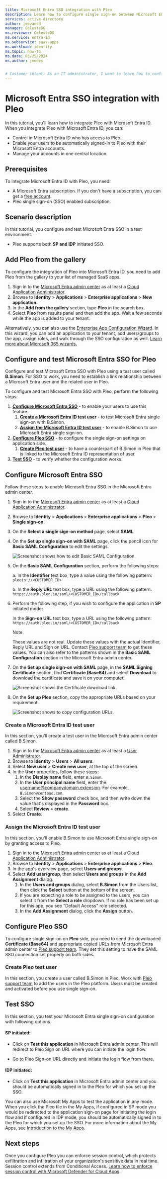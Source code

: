 ```yaml
---
title: Microsoft Entra SSO integration with Pleo
description: Learn how to configure single sign-on between Microsoft Entra ID and Pleo.
services: active-directory
author: jeevansd
manager: CelesteDG
ms.reviewer: CelesteDG
ms.service: entra-id
ms.subservice: saas-apps
ms.workload: identity
ms.topic: how-to
ms.date: 03/25/2024
ms.author: jeedes


# Customer intent: As an IT administrator, I want to learn how to configure single sign-on between Microsoft Entra ID and Pleo so that I can control who has access to Pleo, enable automatic sign-in with Microsoft Entra accounts, and manage my accounts in one central location.
---
```


# Microsoft Entra SSO integration with Pleo

In this tutorial, you'll learn how to integrate Pleo with Microsoft Entra ID. When you integrate Pleo with Microsoft Entra ID, you can:

* Control in Microsoft Entra ID who has access to Pleo.
* Enable your users to be automatically signed-in to Pleo with their Microsoft Entra accounts.
* Manage your accounts in one central location.

## Prerequisites

To integrate Microsoft Entra ID with Pleo, you need:

* A Microsoft Entra subscription. If you don't have a subscription, you can get a [free account](https://azure.microsoft.com/free/).
* Pleo single sign-on (SSO) enabled subscription.

## Scenario description

In this tutorial, you configure and test Microsoft Entra SSO in a test environment.

* Pleo supports both **SP and IDP** initiated SSO.

## Add Pleo from the gallery

To configure the integration of Pleo into Microsoft Entra ID, you need to add Pleo from the gallery to your list of managed SaaS apps.

1. Sign in to the [Microsoft Entra admin center](https://entra.microsoft.com) as at least a [Cloud Application Administrator](~/identity/role-based-access-control/permissions-reference.md#cloud-application-administrator).
1. Browse to **Identity** > **Applications** > **Enterprise applications** > **New application**.
1. In the **Add from the gallery** section, type **Pleo** in the search box.
1. Select **Pleo** from results panel and then add the app. Wait a few seconds while the app is added to your tenant.

Alternatively, you can also use the [Enterprise App Configuration Wizard](https://portal.office.com/AdminPortal/home?Q=Docs#/azureadappintegration). In this wizard, you can add an application to your tenant, add users/groups to the app, assign roles, and walk through the SSO configuration as well. [Learn more about Microsoft 365 wizards.](/microsoft-365/admin/misc/azure-ad-setup-guides)

## Configure and test Microsoft Entra SSO for Pleo

Configure and test Microsoft Entra SSO with Pleo using a test user called **B.Simon**. For SSO to work, you need to establish a link relationship between a Microsoft Entra user and the related user in Pleo.

To configure and test Microsoft Entra SSO with Pleo, perform the following steps:

1. **[Configure Microsoft Entra SSO](#configure-microsoft-entra-sso)** - to enable your users to use this feature.
    1. **[Create a Microsoft Entra ID test user](#create-a-microsoft-entra-id-test-user)** - to test Microsoft Entra single sign-on with B.Simon.
    1. **[Assign the Microsoft Entra ID test user](#assign-the-microsoft-entra-id-test-user)** - to enable B.Simon to use Microsoft Entra single sign-on.
1. **[Configure Pleo SSO](#configure-pleo-sso)** - to configure the single sign-on settings on application side.
    1. **[Create Pleo test user](#create-pleo-test-user)** - to have a counterpart of B.Simon in Pleo that is linked to the Microsoft Entra ID representation of user.
1. **[Test SSO](#test-sso)** - to verify whether the configuration works.

## Configure Microsoft Entra SSO

Follow these steps to enable Microsoft Entra SSO in the Microsoft Entra admin center.

1. Sign in to the [Microsoft Entra admin center](https://entra.microsoft.com) as at least a [Cloud Application Administrator](~/identity/role-based-access-control/permissions-reference.md#cloud-application-administrator).
1. Browse to **Identity** > **Applications** > **Enterprise applications** > **Pleo** > **Single sign-on**.
1. On the **Select a single sign-on method** page, select **SAML**.
1. On the **Set up single sign-on with SAML** page, click the pencil icon for **Basic SAML Configuration** to edit the settings.

   ![Screenshot shows how to edit Basic SAML Configuration.](common/edit-urls.png "Basic Configuration")

1. On the **Basic SAML Configuration** section, perform the following steps:

    a. In the **Identifier** text box, type a value using the following pattern:
    `pleoio://<CUSTOMER_ID>`

    b. In the **Reply URL** text box, type a URL using the following pattern:
    `https://auth.pleo.io/saml/<CUSTOMER_ID>/callback`

1. Perform the following step, if you wish to configure the application in **SP** initiated mode:

    In the **Sign-on URL** text box, type a URL using the following pattern:
    `https://auth.pleo.io/saml/<CUSTOMER_ID>/callback`

	> [!NOTE]
	> These values are not real. Update these values with the actual Identifier, Reply URL and Sign on URL. Contact [Pleo support team](mailto:support@pleo.io) to get these values. You can also refer to the patterns shown in the **Basic SAML Configuration** section in the Microsoft Entra admin center.

1. On the **Set up single sign-on with SAML** page, in the **SAML Signing Certificate** section, find **Certificate (Base64)** and select **Download** to download the certificate and save it on your computer.

	![Screenshot shows the Certificate download link.](common/certificatebase64.png "Certificate")

1. On the **Set up Pleo** section, copy the appropriate URLs based on your requirement.

	![Screenshot shows to copy configuration URLs.](common/copy-configuration-urls.png "Metadata")

### Create a Microsoft Entra ID test user

In this section, you'll create a test user in the Microsoft Entra admin center called B.Simon.

1. Sign in to the [Microsoft Entra admin center](https://entra.microsoft.com) as at least a [User Administrator](~/identity/role-based-access-control/permissions-reference.md#user-administrator).
1. Browse to **Identity** > **Users** > **All users**.
1. Select **New user** > **Create new user**, at the top of the screen.
1. In the **User** properties, follow these steps:
   1. In the **Display name** field, enter `B.Simon`.  
   1. In the **User principal name** field, enter the username@companydomain.extension. For example, `B.Simon@contoso.com`.
   1. Select the **Show password** check box, and then write down the value that's displayed in the **Password** box.
   1. Select **Review + create**.
1. Select **Create**.

### Assign the Microsoft Entra ID test user

In this section, you'll enable B.Simon to use Microsoft Entra single sign-on by granting access to Pleo.

1. Sign in to the [Microsoft Entra admin center](https://entra.microsoft.com) as at least a [Cloud Application Administrator](~/identity/role-based-access-control/permissions-reference.md#cloud-application-administrator).
1. Browse to **Identity** > **Applications** > **Enterprise applications** > **Pleo**.
1. In the app's overview page, select **Users and groups**.
1. Select **Add user/group**, then select **Users and groups** in the **Add Assignment** dialog.
   1. In the **Users and groups** dialog, select **B.Simon** from the Users list, then click the **Select** button at the bottom of the screen.
   1. If you are expecting a role to be assigned to the users, you can select it from the **Select a role** dropdown. If no role has been set up for this app, you see "Default Access" role selected.
   1. In the **Add Assignment** dialog, click the **Assign** button.

## Configure Pleo SSO

To configure single sign-on on **Pleo** side, you need to send the downloaded **Certificate (Base64)** and appropriate copied URLs from Microsoft Entra admin center to [Pleo support team](mailto:support@pleo.io). They set this setting to have the SAML SSO connection set properly on both sides.

### Create Pleo test user

In this section, you create a user called B.Simon in Pleo. Work with [Pleo support team](mailto:support@pleo.io) to add the users in the Pleo platform. Users must be created and activated before you use single sign-on.

## Test SSO 

In this section, you test your Microsoft Entra single sign-on configuration with following options.
 
#### SP initiated:
 
* Click on **Test this application** in Microsoft Entra admin center. This will redirect to Pleo Sign on URL where you can initiate the login flow.  
 
* Go to Pleo Sign-on URL directly and initiate the login flow from there.
 
#### IDP initiated:
 
* Click on **Test this application** in Microsoft Entra admin center and you should be automatically signed in to the Pleo for which you set up the SSO.
 
You can also use Microsoft My Apps to test the application in any mode. When you click the Pleo tile in the My Apps, if configured in SP mode you would be redirected to the application sign-on page for initiating the login flow and if configured in IDP mode, you should be automatically signed in to the Pleo for which you set up the SSO. For more information about the My Apps, see [Introduction to the My Apps](https://support.microsoft.com/account-billing/sign-in-and-start-apps-from-the-my-apps-portal-2f3b1bae-0e5a-4a86-a33e-876fbd2a4510).

## Next steps

Once you configure Pleo you can enforce session control, which protects exfiltration and infiltration of your organization's sensitive data in real time. Session control extends from Conditional Access. [Learn how to enforce session control with Microsoft Defender for Cloud Apps](/cloud-app-security/proxy-deployment-any-app).